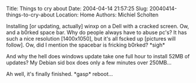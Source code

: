 Title: Things to cry about
Date: 2004-04-14 21:57:25
Slug: 20040414-things-to-cry-about
Location: Home
Authors: Michiel Scholten

<p>Installing [or updating, actually] winxp on a Dell with a cracked screen. Ow, and a b0rked space bar. Why do people always have to abuse pc's? It has such a nice resolution [1400x1050], but it's all fscked up [pictures will follow]. Ow, did I mention the spacebar is fricking b0rked? *sigh*</p>
<p>And why the hell does windows update take one full hour to install 52MB of updates? My Debian sid box does only a few minutes over 250MB...</p>
<p>Ah well, it's finally finished. *gasp* reboot...</p>